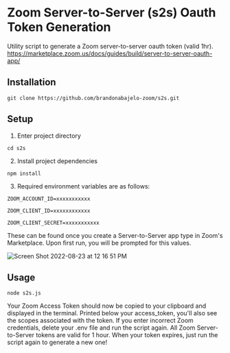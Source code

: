 # Zoom Server-to-Server (s2s) Oauth Token Generation

Utility script to generate a Zoom server-to-server oauth token (valid 1hr). https://marketplace.zoom.us/docs/guides/build/server-to-server-oauth-app/

## Installation

`git clone https://github.com/brandonabajelo-zoom/s2s.git`

## Setup

1. Enter project directory

`cd s2s`

2. Install project dependencies

`npm install`

3. Required environment variables are as follows: 

`ZOOM_ACCOUNT_ID=xxxxxxxxxxx`

`ZOOM_CLIENT_ID=xxxxxxxxxxxx`

`ZOOM_CLIENT_SECRET=xxxxxxxxxxx`


These can be found once you create a Server-to-Server app type in Zoom's Marketplace. Upon first run, you will be prompted for this values.

![Screen Shot 2022-08-23 at 12 16 51 PM](https://user-images.githubusercontent.com/81645097/186247760-8d3c22c0-ff4c-4f74-b606-2c2508bb2a5e.png)


## Usage

`node s2s.js`

Your Zoom Access Token should now be copied to your clipboard and displayed in the terminal. Printed below your access_token, you'll also see the scopes associated with the token. If you enter incorrect Zoom credentials, delete your .env file and run the script again. All Zoom Server-to-Server tokens are valid for 1 hour. When your token expires, just run the script again to generate a new one!

